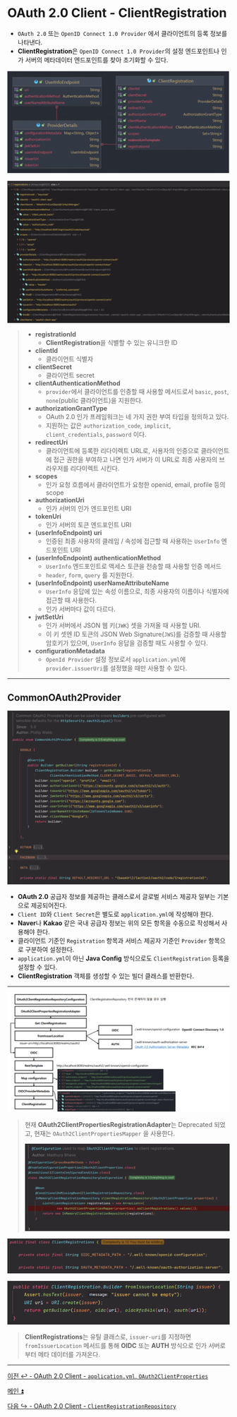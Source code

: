 # OAuth 2.0 Client - ClientRegistration

- `OAuth 2.0` 또는 `OpenID Connect 1.0 Provider` 에서 클라이언트의 등록 정보를 나타낸다.
- **ClientRegistration**은 `OpenID Connect 1.0 Provider`의 설정 엔드포인트나 인가 서버의 메타데이터 엔드포인트를 찾아 초기화할 수 있다.

![img_4.png](image/img_4.png)

![img_6.png](image/img_6.png)

> - **registrationId**
>   - **ClientRegistration**을 식별할 수 있는 유니크한 ID
> - **clientId**
>   - 클라이언트 식별자
> - **clientSecret**
>   - 클라이언트 secret
> - **clientAuthenticationMethod**
>   - `provider`에서 클라이언트를 인증할 때 사용할 메서드로서 `basic`, `post`, `none`(public 클라이언트)을 지원한다.
> - **authorizationGrantType**
>   - OAuth 2.0 인가 프레임워크는 네 가지 권한 부여 타입을 정의하고 있다.
>   - 지원하는 값은 `authorization_code`, `implicit`, `client_credentials`, `password` 이다.
> - **redirectUri**
>   - 클라이언트에 등록한 리다이렉트 URL로, 사용자의 인증으로 클라이언트에 접근 권한을 부여하고 나면 인가 서버가 이 URL로 최종 사용자의 브라우저를 리다이렉트 시킨다.
> - **scopes**
>   - 인가 요청 흐름에서 클라이언트가 요청한 openid, email, profile 등의 scope
> - **authorizationUri**
>   - 인가 서버의 인가 엔드포인트 URI
> - **tokenUri**
>   - 인가 서버의 토큰 엔드포인트 URI
> - **(userInfoEndpoint) uri**
>   - 인증된 최종 사용자의 클레임 / 속성에 접근할 때 사용하는 `UserInfo` 엔드포인트 URI
> - **(userInfoEndpoint) authenticationMethod**
>   - `UserInfo` 엔드포인트로 액세스 토큰을 전송할 때 사용할 인증 메서드
>   - `header`, `form`, `query` 를 지원한다.
> - **(userInfoEndpoint) userNameAttributeName**
>   - `UserInfo` 응답에 있는 속성 이름으로, 최종 사용자의 이름이나 식별자에 접근할 때 사용한다.
>   - 인가 서버마다 값이 다르다.
> - **jwtSetUri**
>   - 인가 서버에서 JSON 웹 키(`JWK`) 셋을 가져올 때 사용할 URI.
>   - 이 키 셋엔 ID 토큰의 JSON Web Signature(`JWS`)를 검증할 때 사용할 암호키가 있으며, `UserInfo` 응답을 검증할 때도 사용할 수 있다.
> - **configurationMetadata**
>   - `OpenId Provider` 설정 정보로서 `application.yml`에 `provider.issuerUri`를 설정했을 때만 사용할 수 있다.

---

## CommonOAuth2Provider

![img_7.png](image/img_7.png)

- **OAuth 2.0** 공급자 정보를 제공하는 클래스로서 글로벌 서비스 제공자 일부는 기본으로 제공되어진다.
- `Client ID`와 `Client Secret`은 별도로 `application.yml`에 작성해야 한다.
- **Naver**나 **Kakao** 같은 국내 공급자 정보는 위의 모든 항목을 수동으로 작성해서 사용해야 한다.
- 클라이언트 기준인 `Registration` 항목과 서비스 제공자 기준인 `Provider` 항목으로 구분하여 설정한다.
- `application.yml`이 아닌 **Java Config** 방식으로도 `ClientRegistration` 등록을 설정할 수 있다.
- **ClientRegistration** 객체를 생성할 수 있는 빌더 클래스를 반환한다.

---

![img_8.png](image/img_8.png)

> 현재 **OAuth2ClientPropertiesRegistrationAdapter**는 Deprecated 되었고, 현재는 `OAuth2ClientPropertiesMapper` 을 사용한다.
> 
> ![img_9.png](image/img_9.png)

![img_10.png](image/img_10.png)

![img_11.png](image/img_11.png)

> **ClientRegistrations**는 유틸 클래스로, `issuer-uri`를 지정하면 `fromIssuerLocation` 메서드를 통해 **OIDC** 또는 **AUTH** 방식으로 인가 서버로부터 메타 데이터를 가져온다.

---

[이전 ↩️ - OAuth 2.0 Client - `application.yml`, `OAuth2ClientProperties`](https://github.com/genesis12345678/TIL/blob/main/Spring/security/oauth/OAuthClient/YmlProperties.md)

[메인 ⏫](https://github.com/genesis12345678/TIL/blob/main/Spring/security/oauth/main.md)

[다음 ↪️ - OAuth 2.0 Client - `ClientRegistrationRepository`](https://github.com/genesis12345678/TIL/blob/main/Spring/security/oauth/OAuthClient/ClientRegistrationRepository.md)
